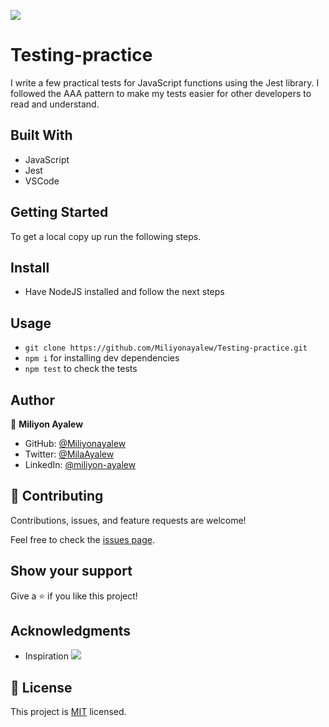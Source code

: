 ![](https://img.shields.io/badge/Microverse-blueviolet)

# Testing-practice
I write a few practical tests for JavaScript functions using the Jest library. I followed the AAA pattern to make my tests easier for other developers to read and understand.

## Built With
- JavaScript
- Jest
- VSCode

## Getting Started
To get a local copy up run the following steps.

## Install
- Have NodeJS installed and follow the next steps

## Usage
- `git clone https://github.com/Miliyonayalew/Testing-practice.git`
- `npm i` for installing dev dependencies
- `npm test` to check the tests

## Author

👤 **Miliyon Ayalew**

- GitHub: [@Miliyonayalew](https://github.com/Miliyonayalew/)
- Twitter: [@MilaAyalew](https://twitter.com/MilaAyalew)
- LinkedIn: [@miliyon-ayalew](https://www.linkedin.com/in/miliyon-ayalew-210808131/)


## 🤝 Contributing

Contributions, issues, and feature requests are welcome!

Feel free to check the [issues page](../../issues/).

## Show your support

Give a ⭐️ if you like this project!

## Acknowledgments

- Inspiration ![](https://img.shields.io/badge/Microverse-blueviolet)


## 📝 License

This project is [MIT](./LICENSE) licensed.

